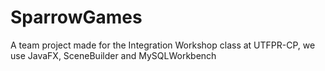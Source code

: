 # SparrowGames
 A team project made for the Integration Workshop class at UTFPR-CP, we use JavaFX, SceneBuilder and MySQLWorkbench

